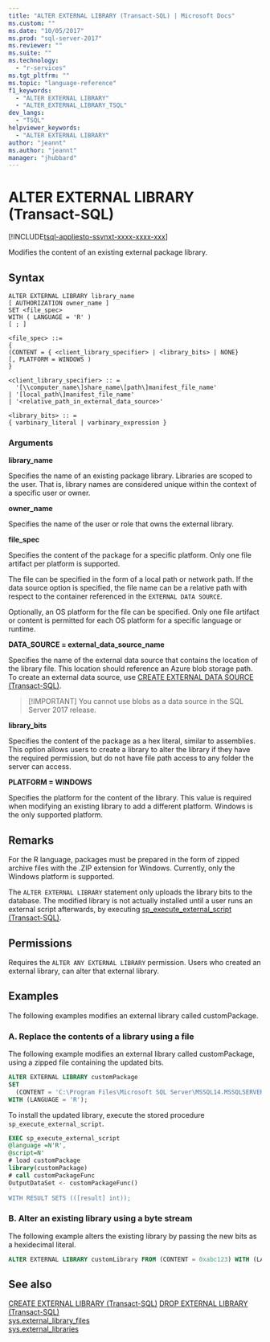 ```yaml
---
title: "ALTER EXTERNAL LIBRARY (Transact-SQL) | Microsoft Docs"
ms.custom: ""
ms.date: "10/05/2017"
ms.prod: "sql-server-2017"
ms.reviewer: ""
ms.suite: ""
ms.technology: 
  - "r-services"
ms.tgt_pltfrm: ""
ms.topic: "language-reference"
f1_keywords: 
  - "ALTER EXTERNAL LIBRARY"
  - "ALTER_EXTERNAL_LIBRARY_TSQL"
dev_langs: 
  - "TSQL"
helpviewer_keywords: 
  - "ALTER EXTERNAL LIBRARY"
author: "jeannt"
ms.author: "jeannt"
manager: "jhubbard"
---
```

# ALTER EXTERNAL LIBRARY (Transact-SQL)  

[!INCLUDE[tsql-appliesto-ssvnxt-xxxx-xxxx-xxx](../../includes/tsql-appliesto-ssvnxt-xxxx-xxxx-xxx.md)]

Modifies the content of an existing external package library.

## Syntax

```
ALTER EXTERNAL LIBRARY library_name
[ AUTHORIZATION owner_name ]
SET <file_spec>
WITH ( LANGUAGE = 'R' )
[ ; ]

<file_spec> ::=
{
(CONTENT = { <client_library_specifier> | <library_bits> | NONE}
[, PLATFORM = WINDOWS )
}

<client_library_specifier> :: =
  '[\\computer_name\]share_name\[path\]manifest_file_name'
| '[local_path\]manifest_file_name'
| '<relative_path_in_external_data_source>'

<library_bits> :: =
{ varbinary_literal | varbinary_expression }
```

### Arguments

**library_name**

Specifies the name of an existing package library. Libraries are scoped to the user. That is, library names are considered unique within the context of a specific user or owner.

**owner_name**

Specifies the name of the user or role that owns the external library.

**file_spec**

Specifies the content of the package for a specific platform. Only one file artifact per platform is supported.

The file can be specified in the form of a local path or network path. If the data source option is specified, the file name can be a relative path with respect to the container referenced in the `EXTERNAL DATA SOURCE`.

Optionally, an OS platform for the file can be specified. Only one file artifact or content is permitted for each OS platform for a specific language or runtime.

**DATA_SOURCE = external_data_source_name**

Specifies the name of the external data source that contains the location of the library file. This location should reference an Azure blob storage path. To create an external data source, use [CREATE EXTERNAL DATA SOURCE (Transact-SQL)](create-external-data-source-transact-sql.md).

> [!IMPORTANT] You cannot use blobs as a data source in the SQL Server 2017 release.

**library_bits**

Specifies the content of the package as a hex literal, similar to assemblies. This option allows users to create a library to alter the library if they have the required permission, but do not have file path access to any folder the server can access.

**PLATFORM = WINDOWS**

Specifies the platform for the content of the library. This value is required when modifying an existing library to add a different platform. Windows is the only supported platform.

## Remarks

For the R language, packages must be prepared in the form of zipped archive files with the .ZIP extension for Windows. Currently, only the Windows platform is supported.  

The `ALTER EXTERNAL LIBRARY` statement only uploads the library bits to the database. The modified library is not actually installed until a user runs an external script afterwards, by executing [sp_execute_external_script (Transact-SQL)](../../relational-databases/system-stored-procedures/sp-execute-external-script-transact-sql.md).

## Permissions

Requires the `ALTER ANY EXTERNAL LIBRARY` permission. Users who created an external library, can alter that external library.

## Examples

The following examples modifies an external library called customPackage.

### A. Replace the contents of a library using a file

The following example modifies an external library called customPackage, using a zipped file containing the updated bits.

```sql
ALTER EXTERNAL LIBRARY customPackage 
SET 
  (CONTENT = 'C:\Program Files\Microsoft SQL Server\MSSQL14.MSSQLSERVER\customPackage.zip')
WITH (LANGUAGE = 'R');
```  

To install the updated library, execute the stored procedure `sp_execute_external_script`.

```sql   
EXEC sp_execute_external_script 
@language =N'R', 
@script=N'
# load customPackage
library(customPackage)
# call customPackageFunc
OutputDataSet <- customPackageFunc()
'
WITH RESULT SETS (([result] int));
```

### B. Alter an existing library using a byte stream

The following example alters the existing library by passing the new bits as a hexidecimal literal.

```SQL
ALTER EXTERNAL LIBRARY customLibrary FROM (CONTENT = 0xabc123) WITH (LANGUAGE = 'R');
```

## See also  

[CREATE EXTERNAL LIBRARY (Transact-SQL)](create-external-library-transact-sql.md)
[DROP EXTERNAL LIBRARY (Transact-SQL)](drop-external-library-transact-sql.md)  
[sys.external_library_files](../../relational-databases/system-catalog-views/sys-external-library-files-transact-sql.md)  
[sys.external_libraries](../../relational-databases/system-catalog-views/sys-external-libraries-transact-sql.md)  

